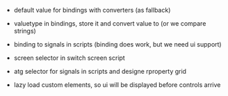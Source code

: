 - default value for bindings with converters (as fallback)
- valuetype in bindings, store it and convert value to (or we compare strings)
- binding to signals in scripts (binding does work, but we need ui support)
- screen selector in switch screen script
- atg selector for signals in scripts and designe rproperty grid

- lazy load custom elements, so ui will be displayed before controls arrive